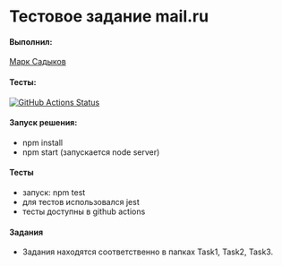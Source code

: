 # Тестовое задание mail.ru

#### Выполнил:
[Марк Садыков](https://t.me/markssu)

#### Тесты:
[![GitHub Actions Status](https://github.com/marksadykov/test_tasks/workflows/Tests%20for%20mail-tests/badge.svg)](https://github.com/marksadykov/test_tasks/actions)

#### Запуск решения:
- npm install
- npm start (запускается node server)

#### Тесты
- запуск: npm test 
- для тестов использовался jest
- тесты доступны в github actions

#### Задания
- Задания находятся соответственно в папках Task1, Task2, Task3.
